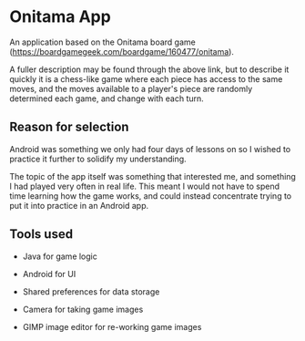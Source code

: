 # Onitama App

An application based on the Onitama board game (https://boardgamegeek.com/boardgame/160477/onitama).

A fuller description may be found through the above link, but to describe it quickly it is a chess-like game where each piece has access to the same moves, and the moves available to a player's piece are randomly determined each game, and change with each turn.

## Reason for selection

Android was something we only had four days of lessons on so I wished to practice it further to solidify my understanding.

The topic of the app itself was something that interested me, and something I had played very often in real life. This meant I would not have to spend time learning how the game works, and could instead concentrate trying to put it into practice in an Android app.

## Tools used

* Java for game logic
* Android for UI
* Shared preferences for data storage

* Camera for taking game images
* GIMP image editor for re-working game images
